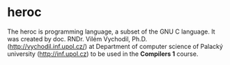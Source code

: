 # heroc

The heroc is programming language, a subset of the GNU C language. It was created by doc. RNDr. Vilém Vychodil, Ph.D. (http://vychodil.inf.upol.cz/) at Department of computer science of Palacký university (http://inf.upol.cz) to be used in the __Compilers 1__ course. 
